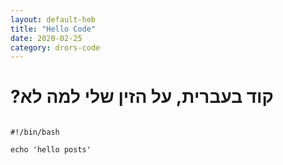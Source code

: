 ```yaml
---
layout: default-heb
title: "Hello Code"
date: 2020-02-25
category: drors-code
---
```


# ?קוד בעברית, על הזין שלי למה לא

<pre><code>
#!/bin/bash

echo 'hello posts'
</code></pre>
